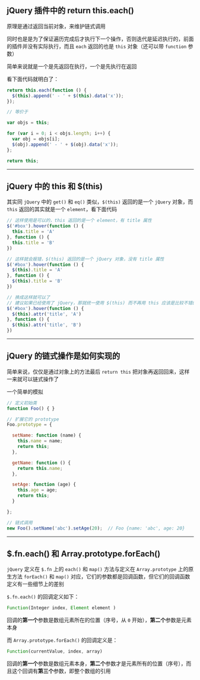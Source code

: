 ## jQuery 插件中的 return this.each()

原理是通过返回当前对象，来维护链式调用

同时也是是为了保证遍历完成后才执行下一个操作，否则迭代是延迟执行的，前面的插件并没有实际执行，而且 ```each``` 返回的也是 ```this``` 对象（还可以带 ```function``` 参数）

简单来说就是一个是先返回在执行，一个是先执行在返回

看下面代码就明白了：

```js
return this.each(function () {
  $(this).append(' - ' + $(this).data('x'));
});

// 等价于

var objs = this;

for (var i = 0; i < objs.length; i++) {
  var obj = objs[i];
  $(obj).append(' - ' + $(obj).data('x'));
};

return this;
```


----


## jQuery 中的 this 和 $(this)

其实同 ```jQuery``` 中的 ```get()``` 和 ```eq()``` 类似，```$(this)``` 返回的是一个 ```jQuery``` 对象，而 ```this``` 返回的其实就是一个 ```element```，看下面代码

```js
// 这样使用是可以的，this 返回的是一个 element，有 title 属性
$('#box').hover(function () {
  this.title = 'A'
}, function () {
  this.title = 'B'
})

// 这样就会报错，$(this) 返回的是一个 jQuery 对象，没有 title 属性
$('#box').hover(function () {
  $(this).title = 'A'
}, function () {
  $(this).title = 'B'
})

// 换成这样就可以了
// 建议如果已经使用了 jQuery，那就统一使用 $(this) 而不再用 this 应该是比较不错的选择
$('#box').hover(function () {
  $(this).attr('title', 'A')
}, function () {
  $(this).attr('title', 'B')
})
```


----


## jQuery 的链式操作是如何实现的

简单来说，仅仅是通过对象上的方法最后 `return this` 把对象再返回回来，这样一来就可以链式操作了

一个简单的模拟

```js
// 定义初始类
function Foo() { }

// 扩展它的 prototype 
Foo.prototype = {

  setName: function (name) {
    this.name = name;
    return this;
  },

  getName: function () {
    return this.name;
  },

  setAge: function (age) {
    this.age = age;
    return this;
  }

};

// 链式调用 
new Foo().setName('abc').setAge(20);  // Foo {name: 'abc', age: 20}
```



----

## $.fn.each() 和 Array.prototype.forEach()

```jQuery``` 定义在 ```$.fn``` 上的 ```each()``` 和 ```map()``` 方法与定义在 ```Array.prototype``` 上的原生方法 ```forEach()``` 和 ```map()``` 对应，它们的参数都是回调函数，但它们的回调函数定义有一些细节上的差别

```$.fn.each()``` 的回调定义如下：

```js
Function(Integer index, Element element )
```

回调的**第一个**参数是数组元素所在的位置（序号，从 ```0``` 开始），**第二个**参数是元素本身

而 ```Array.prototype.forEach()``` 的回调定义是：

```js
Function(currentValue, index, array)
```

回调的**第一个**参数是数组元素本身，**第二个**参数才是元素所有的位置（序号），而且这个回调有**第三个**参数，即整个数组的引用